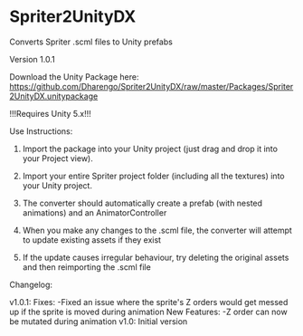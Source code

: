 # Spriter2UnityDX
Converts Spriter .scml files to Unity prefabs

Version 1.0.1

Download the Unity Package here: https://github.com/Dharengo/Spriter2UnityDX/raw/master/Packages/Spriter2UnityDX.unitypackage

!!!Requires Unity 5.x!!!

Use Instructions:

1) Import the package into your Unity project (just drag and drop it into your Project view).

2) Import your entire Spriter project folder (including all the textures) into your Unity project.

3) The converter should automatically create a prefab (with nested animations) and an AnimatorController

4) When you make any changes to the .scml file, the converter will attempt to update existing assets if they exist

5) If the update causes irregular behaviour, try deleting the original assets and then reimporting the .scml file

Changelog:

v1.0.1:
Fixes: -Fixed an issue where the sprite's Z orders would get messed up if the sprite is moved during animation
New Features: -Z order can now be mutated during animation
v1.0: Initial version
